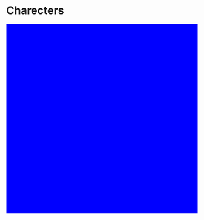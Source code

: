 # Charecters
<script setup>
import { useData } from 'vitepress'
const { page } = useData()
</script>

<div style="width: 100%; height: 500px; background-color: blue;"></div>